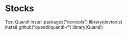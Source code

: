 # Stocks
Test QuandI
install.packages("devtools")
library(devtools)
install_github("quandl/quandl-r")
library(Quandl)
